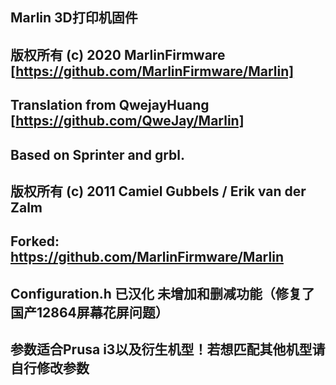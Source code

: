 ## Marlin 3D打印机固件
## 版权所有 (c) 2020 MarlinFirmware [https://github.com/MarlinFirmware/Marlin]
## Translation from QwejayHuang [https://github.com/QweJay/Marlin]
## Based on Sprinter and grbl.
## 版权所有 (c) 2011 Camiel Gubbels / Erik van der Zalm

## Forked: https://github.com/MarlinFirmware/Marlin

## Configuration.h 已汉化 未增加和删减功能（修复了国产12864屏幕花屏问题）
## 参数适合Prusa i3以及衍生机型！若想匹配其他机型请自行修改参数
